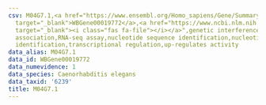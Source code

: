 ```yaml
---
csv: M04G7.1,<a href="https://www.ensembl.org/Homo_sapiens/Gene/Summary?db=core;g=WBGene00019772"
  target="_blank">WBGene00019772</a>,<a href="https://www.ncbi.nlm.nih.gov/pubmed/27496166"
  target="_blank"><i class="fas fa-file"></i></a>",genetic interference,functional
  association,RNA-seq assay,nucleotide sequence identification,nucleotide sequence
  identification,transcriptional regulation,up-regulates activity
data_alias: M04G7.1
data_id: WBGene00019772
data_numevidence: 1
data_species: Caenorhabditis elegans
data_taxid: '6239'
title: M04G7.1
---
```

